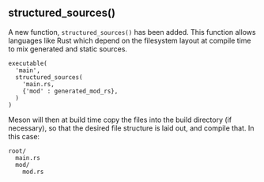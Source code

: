 ## structured_sources()

A new function, `structured_sources()` has been added. This function allows
languages like Rust which depend on the filesystem layout at compile time to mix
generated and static sources.

```meson
executable(
  'main',
  structured_sources(
    'main.rs,
    {'mod' : generated_mod_rs},
  )
)
```

Meson will then at build time copy the files into the build directory (if
necessary), so that the desired file structure is laid out, and compile that. In
this case:

```
root/
  main.rs
  mod/
    mod.rs
```
